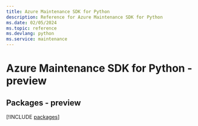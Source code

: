 ```yaml
---
title: Azure Maintenance SDK for Python
description: Reference for Azure Maintenance SDK for Python
ms.date: 02/05/2024
ms.topic: reference
ms.devlang: python
ms.service: maintenance
---
```

# Azure Maintenance SDK for Python - preview
## Packages - preview
[!INCLUDE [packages](maintenance-index.md)]